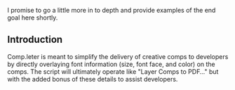 I promise to go a little more in to depth and provide examples of the end goal here shortly.

Introduction
---
Comp.leter is meant to simplify the delivery of creative comps to developers by directly overlaying font information (size, font face, and color) on the comps.  The script will ultimately operate like "Layer Comps to PDF…" but with the added bonus of these details to assist developers.